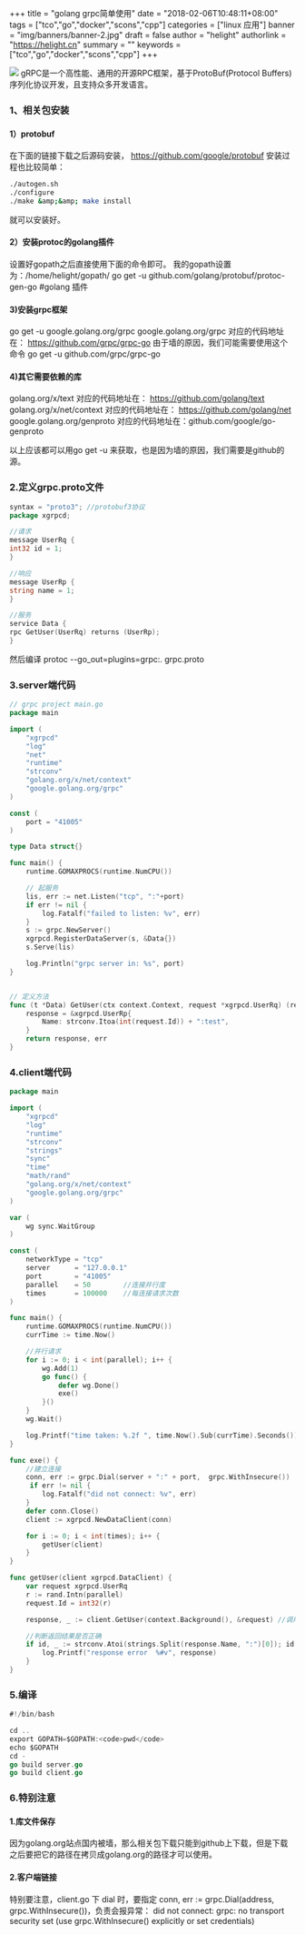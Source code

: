 +++
title = "golang grpc简单使用"
date = "2018-02-06T10:48:11+08:00"
tags = ["tco","go","docker","scons","cpp"]
categories = ["linux 应用"]
banner = "img/banners/banner-2.jpg"
draft = false
author = "helight"
authorlink = "https://helight.cn"
summary = ""
keywords = ["tco","go","docker","scons","cpp"]
+++

![](../../imgs/2018/03/timg-1.jpg)
gRPC是一个高性能、通用的开源RPC框架，基于ProtoBuf(Protocol Buffers)序列化协议开发，且支持众多开发语言。
### 1、相关包安装
#### 1）protobuf
在下面的链接下载之后源码安装，
https://github.com/google/protobuf
安装过程也比较简单：
<!--more-->
```sh
./autogen.sh
./configure
./make &amp;&amp; make install
```

就可以安装好。
#### 2）安装protoc的golang插件
设置好gopath之后直接使用下面的命令即可。
我的gopath设置为：/home/helight/gopath/
go get -u github.com/golang/protobuf/protoc-gen-go #golang 插件
#### 3)安装grpc框架
go get -u google.golang.org/grpc
google.golang.org/grpc 对应的代码地址在： https://github.com/grpc/grpc-go
由于墙的原因，我们可能需要使用这个命令
go get -u github.com/grpc/grpc-go
#### 4)其它需要依赖的库
golang.org/x/text 对应的代码地址在： https://github.com/golang/text
golang.org/x/net/context 对应的代码地址在： https://github.com/golang/net
google.golang.org/genproto 对应的代码地址在：github.com/google/go-genproto

以上应该都可以用go get -u 来获取，也是因为墙的原因，我们需要是github的源。
### 2.定义grpc.proto文件
```go
syntax = "proto3"; //protobuf3协议
package xgrpcd;

//请求
message UserRq {
int32 id = 1;
}

//响应
message UserRp {
string name = 1;
}

//服务
service Data {
rpc GetUser(UserRq) returns (UserRp);
}
```

然后编译
protoc --go_out=plugins=grpc:. grpc.proto

### 3.server端代码
```go
// grpc project main.go
package main

import (
    "xgrpcd"
    "log"
    "net"
    "runtime"
    "strconv"
    "golang.org/x/net/context"
    "google.golang.org/grpc"
)

const (
    port = "41005"
)

type Data struct{}

func main() {
    runtime.GOMAXPROCS(runtime.NumCPU())    

    // 起服务
    lis, err := net.Listen("tcp", ":"+port) 
    if err != nil {
        log.Fatalf("failed to listen: %v", err)
    }
    s := grpc.NewServer()   
    xgrpcd.RegisterDataServer(s, &Data{})
    s.Serve(lis)

    log.Println("grpc server in: %s", port)
}


// 定义方法
func (t *Data) GetUser(ctx context.Context, request *xgrpcd.UserRq) (response *xgrpcd.UserRp, err error) {
    response = &xgrpcd.UserRp{
        Name: strconv.Itoa(int(request.Id)) + ":test",
    }
    return response, err
}
```

### 4.client端代码

```go
package main

import (
    "xgrpcd"
    "log"
    "runtime"
    "strconv"
    "strings"
    "sync"
    "time"
    "math/rand"
    "golang.org/x/net/context"
    "google.golang.org/grpc"
)

var (
    wg sync.WaitGroup   
)

const (
    networkType = "tcp"
    server      = "127.0.0.1"
    port        = "41005"
    parallel    = 50        //连接并行度
    times       = 100000    //每连接请求次数
)

func main() {
    runtime.GOMAXPROCS(runtime.NumCPU())
    currTime := time.Now()

    //并行请求
    for i := 0; i < int(parallel); i++ {
        wg.Add(1)
        go func() {
            defer wg.Done()
            exe()
        }()
    }
    wg.Wait()

    log.Printf("time taken: %.2f ", time.Now().Sub(currTime).Seconds())
}

func exe() {
    //建立连接
    conn, err := grpc.Dial(server + ":" + port,  grpc.WithInsecure())
	 if err != nil {
        log.Fatalf("did not connect: %v", err)
    }
    defer conn.Close()
    client := xgrpcd.NewDataClient(conn)

    for i := 0; i < int(times); i++ {
        getUser(client)
    }
}

func getUser(client xgrpcd.DataClient) {
    var request xgrpcd.UserRq
    r := rand.Intn(parallel)
    request.Id = int32(r)

    response, _ := client.GetUser(context.Background(), &request) //调用远程方法

    //判断返回结果是否正确
    if id, _ := strconv.Atoi(strings.Split(response.Name, ":")[0]); id != r {
        log.Printf("response error  %#v", response)
    }
}
```

### 5.编译
```go
#!/bin/bash

cd ..
export GOPATH=$GOPATH:<code>pwd</code>
echo $GOPATH
cd -
go build server.go
go build client.go
```
### 6.特别注意
#### 1.库文件保存
 因为golang.org站点国内被墙，那么相关包下载只能到github上下载，但是下载之后要把它的路径在拷贝成golang.org的路径才可以使用。
 
#### 2.客户端链接
 特别要注意，client.go 下 dial 时，要指定 conn, err := grpc.Dial(address, grpc.WithInsecure())，负责会报异常：
did not connect: grpc: no transport security set (use grpc.WithInsecure() explicitly or set credentials)
 